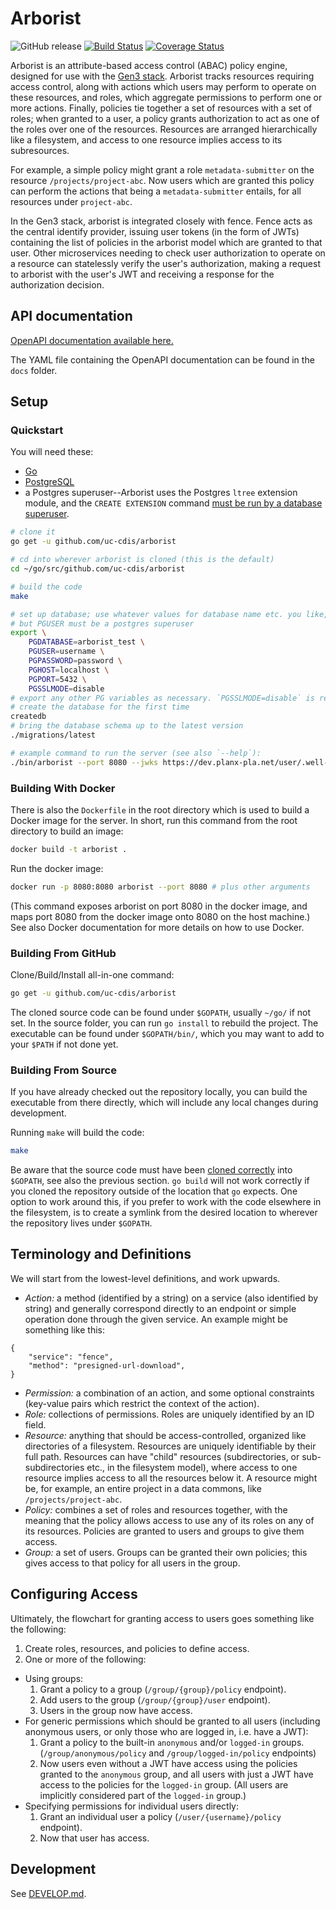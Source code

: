 # Arborist

![GitHub release](https://img.shields.io/github/release/uc-cdis/arborist.svg) [![Build Status](https://travis-ci.com/uc-cdis/arborist.svg?branch=master)](https://travis-ci.com/uc-cdis/arborist) [![Coverage Status](https://coveralls.io/repos/github/uc-cdis/arborist/badge.svg)](https://coveralls.io/github/uc-cdis/arborist)

Arborist is an attribute-based access control (ABAC) policy engine, designed for use with
the [Gen3 stack](https://gen3.org/). Arborist tracks resources requiring access
control, along with actions which users may perform to operate on these
resources, and roles, which aggregate permissions to perform one or more
actions. Finally, policies tie together a set of resources with a set of roles;
when granted to a user, a policy grants authorization to act as one of the roles
over one of the resources. Resources are arranged hierarchically like a
filesystem, and access to one resource implies access to its subresources.

For example, a simple policy might grant a role `metadata-submitter` on the
resource `/projects/project-abc`. Now users which are granted this policy can
perform the actions that being a `metadata-submitter` entails, for all resources
under `project-abc`.

In the Gen3 stack, arborist is integrated closely with fence. Fence acts as the
central identify provider, issuing user tokens (in the form of JWTs) containing
the list of policies in the arborist model which are granted to that user. Other
microservices needing to check user authorization to operate on a resource can
statelessly verify the user's authorization, making a request to arborist with
the user's JWT and receiving a response for the authorization decision.

## API documentation

[OpenAPI documentation available here.](http://petstore.swagger.io/?url=https://raw.githubusercontent.com/uc-cdis/arborist/master/docs/openapi.yaml)

The YAML file containing the OpenAPI documentation can be found in the `docs` folder.

## Setup

### Quickstart

You will need these:

- [Go](https://golang.org/dl/)
- [PostgreSQL](https://www.postgresql.org/download/)
- a Postgres superuser--Arborist uses the Postgres `ltree` extension module, and the `CREATE EXTENSION` command [must be run by a database superuser](https://www.postgresql.org/docs/9.6/contrib.html).

```bash
# clone it
go get -u github.com/uc-cdis/arborist

# cd into wherever arborist is cloned (this is the default)
cd ~/go/src/github.com/uc-cdis/arborist

# build the code
make

# set up database; use whatever values for database name etc. you like,
# but PGUSER must be a postgres superuser
export \
    PGDATABASE=arborist_test \
    PGUSER=username \
    PGPASSWORD=password \
    PGHOST=localhost \
    PGPORT=5432 \
    PGSSLMODE=disable
# export any other PG variables as necessary. `PGSSLMODE=disable` is required, though.
# create the database for the first time
createdb
# bring the database schema up to the latest version
./migrations/latest

# example command to run the server (see also `--help`):
./bin/arborist --port 8080 --jwks https://dev.planx-pla.net/user/.well-known/jwks
```

### Building With Docker

There is also the `Dockerfile` in the root directory which is used to build a
Docker image for the server. In short, run this command from the root directory
to build an image:
```bash
docker build -t arborist .
```
Run the docker image:
```bash
docker run -p 8080:8080 arborist --port 8080 # plus other arguments
```
(This command exposes arborist on port 8080 in the docker image, and maps port
8080 from the docker image onto 8080 on the host machine.) See also Docker
documentation for more details on how to use Docker.

### Building From GitHub

Clone/Build/Install all-in-one command:

```bash
go get -u github.com/uc-cdis/arborist
```

The cloned source code can be found under `$GOPATH`, usually `~/go/` if not set.
In the source folder, you can run `go install` to rebuild the project. The
executable can be found under `$GOPATH/bin/`, which you may want to add to your
`$PATH` if not done yet.

### Building From Source

If you have already checked out the repository locally, you can build the
executable from there directly, which will include any local changes during
development.

Running `make` will build the code:
```bash
make
```

Be aware that the source code must have been
[cloned correctly](https://github.com/golang/go/wiki/GitHubCodeLayout) into
`$GOPATH`, see also the previous section. `go build` will not work correctly if
you cloned the repository outside of the location that `go` expects. One option
to work around this, if you prefer to work with the code elsewhere in the
filesystem, is to create a symlink from the desired location to wherever the
repository lives under `$GOPATH`.

## Terminology and Definitions

We will start from the lowest-level definitions, and work upwards.

- *Action:* a method (identified by a string) on a service (also identified by
  string) and generally correspond directly to an endpoint or simple operation
  done through the given service. An example might be something like this:
```
{
    "service": "fence",
    "method": "presigned-url-download",
}
```
- *Permission:* a combination of an action, and some optional constraints
  (key-value pairs which restrict the context of the action).
- *Role:* collections of permissions. Roles are uniquely identified by an ID
  field.
- *Resource:* anything that should be access-controlled, organized like
  directories of a filesystem. Resources are uniquely identifiable by their full
  path. Resources can have "child" resources (subdirectories, or
  sub-subdirectories etc., in the filesystem model), where access to one
  resource implies access to all the resources below it. A resource might be,
  for example, an entire project in a data commons, like
  `/projects/project-abc`.
- *Policy:* combines a set of roles and resources together, with the meaning
  that the policy allows access to use any of its roles on any of its resources.
  Policies are granted to users and groups to give them access.
- *Group:* a set of users. Groups can be granted their own policies; this gives
  access to that policy for all users in the group.

## Configuring Access

Ultimately, the flowchart for granting access to users goes something like the
following:

1. Create roles, resources, and policies to define access.
2. One or more of the following:
  - Using groups:
    1. Grant a policy to a group (`/group/{group}/policy` endpoint).
    2. Add users to the group (`/group/{group}/user` endpoint).
    3. Users in the group now have access.
  - For generic permissions which should be granted to all users (including
    anonymous users, or only those who are logged in, i.e. have a JWT):
    1. Grant a policy to the built-in `anonymous` and/or `logged-in` groups.
       (`/group/anonymous/policy` and `/group/logged-in/policy` endpoints)
    2. Now users even without a JWT have access using the policies granted to
       the `anonymous` group, and all users with just a JWT have access to the
       policies for the `logged-in` group. (All users are implicitly considered
       part of the `logged-in` group.)
  - Specifying permissions for individual users directly:
    1. Grant an individual user a policy (`/user/{username}/policy` endpoint).
    2. Now that user has access.

## Development

See [DEVELOP.md](./DEVELOP.md).
